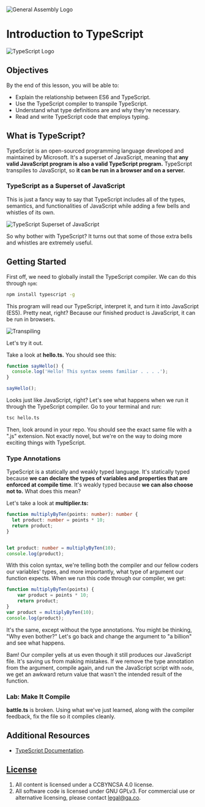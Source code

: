 ![General Assembly Logo](http://i.imgur.com/ke8USTq.png)

# Introduction to TypeScript

![TypeScript Logo](https://cdn-images-1.medium.com/max/622/1*grk7btEn0OJEQRKgG2Qs2A.png)

## Objectives

By the end of this lesson, you will be able to:

- Explain the relationship between ES6 and TypeScript.
- Use the TypeScript compiler to transpile TypeScript.
- Understand what type definitions are and why they're necessary.
- Read and write TypeScript code that employs typing.

## What is TypeScript?

TypeScript is an open-sourced programming language developed and maintained by Microsoft. It's a superset of JavaScript, meaning that **any valid JavaScript program is also a valid TypeScript program.** TypeScript transpiles to JavaScript, so **it can be run in a browser and on a server.**

### TypeScript as a Superset of JavaScript

This is just a fancy way to say that TypeScript includes all of the types, semantics, and functionalities of JavaScript while adding a few bells and whistles of its own.

![TypeScript Superset of JavaScript](http://alexander.holbreich.org/content/images/2016/01/typescript-es6-es5.png)

So why bother with TypeScript? It turns out that some of those extra bells and whistles are extremely useful.

## Getting Started

First off, we need to globally install the TypeScript compiler. We can do this through `npm`:

```bash
npm install typescript -g
```

This program will read our TypeScript, interpret it, and turn it into JavaScript (ES5). Pretty neat, right? Because our finished product is JavaScript, it can be run in browsers.

![Transpiling](https://i1.wp.com/www.mithunvp.com/wp-content/uploads/2016/02/transpiling.png)

Let's try it out.

Take a look at **hello.ts.** You should see this:

```typescript
function sayHello() {
  console.log('Hello! This syntax seems familiar . . . .');
}

sayHello();
```

Looks just like JavaScript, right? Let's see what happens when we run it through the TypeScript compiler. Go to your terminal and run:

```bash
tsc hello.ts
```

Then, look around in your repo. You should see the exact same file with a ".js" extension. Not exactly novel, but we're on the way to doing more exciting things with TypeScript.

### Type Annotations

TypeScript is a statically and weakly typed language. It's statically typed because **we can declare the types of variables and properties that are enforced at compile time**. It's weakly typed because **we can also choose not to.** What does this mean?

Let's take a look at **multiplier.ts:**

```typescript
function multiplyByTen(points: number): number {
  let product: number = points * 10;
  return product;
}


let product: number = multiplyByTen(10);
console.log(product);
```

With this colon syntax, we're telling both the compiler and our fellow coders our variables' types, and more importantly, what type of argument our function expects. When we run this code through our compiler, we get:

```javascript
function multiplyByTen(points) {
    var product = points * 10;
    return product;
}
var product = multiplyByTen(10);
console.log(product);

```

It's the same, except without the type annotations. You might be thinking, "Why even bother?" Let's go back and change the argument to "a billion" and see what happens.

Bam! Our compiler yells at us even though it still produces our JavaScript file. It's saving us from making mistakes. If we remove the type annotation from the argument, compile again, and run the JavaScript script with `node`, we get an awkward return value that wasn't the intended result of the function.

 ### Lab: Make It Compile

**battle.ts** is broken. Using what we've just learned, along with the compiler feedback, fix the file so it compiles cleanly.

## Additional Resources

-   [TypeScript Documentation](https://www.typescriptlang.org/docs/tutorial.html).

## [License](LICENSE)

1)  All content is licensed under a CC­BY­NC­SA 4.0 license.
2)  All software code is licensed under GNU GPLv3. For commercial use or
    alternative licensing, please contact legal@ga.co.
